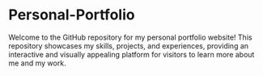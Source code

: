 # Personal-Portfolio
Welcome to the GitHub repository for my personal portfolio website! This repository showcases my skills, projects, and experiences, providing an interactive and visually appealing platform for visitors to learn more about me and my work.
